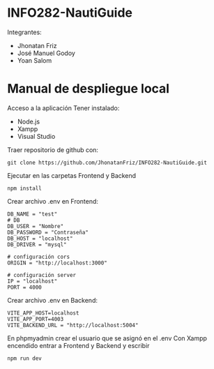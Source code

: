 # INFO282-NautiGuide

Integrantes:
  - Jhonatan Friz
  - José Manuel Godoy
  - Yoan Salom

# Manual de despliegue local

Acceso a la aplicación
Tener instalado:
* Node.js
* Xampp
* Visual Studio

Traer repositorio de github con:
```
git clone https://github.com/JhonatanFriz/INFO282-NautiGuide.git
```
Ejecutar en las carpetas Frontend y Backend
```
npm install
```

Crear archivo .env en Frontend:
```
DB_NAME = "test"
# DB
DB_USER = "Nombre"
DB_PASSWORD = "Contraseña" 
DB_HOST = "localhost"
DB_DRIVER = "mysql"

# configuración cors 
ORIGIN = "http://localhost:3000"

# configuración server 
IP = "localhost"
PORT = 4000
```

Crear archivo .env en Backend:
```
VITE_APP_HOST=localhost
VITE_APP_PORT=4003
VITE_BACKEND_URL = "http://localhost:5004"
```
En phpmyadmin crear el usuario que se asignó en el .env
Con Xampp encendido entrar a Frontend y Backend y escribir
```
npm run dev
```
